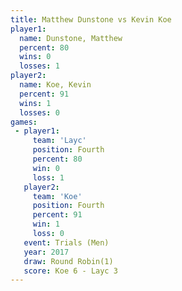 ```yaml
---
title: Matthew Dunstone vs Kevin Koe
player1:                 
  name: Dunstone, Matthew
  percent: 80            
  wins: 0                
  losses: 1              
player2:                 
  name: Koe, Kevin       
  percent: 91            
  wins: 1                
  losses: 0              
games:
 - player1:          
     team: 'Layc'    
     position: Fourth
     percent: 80     
     win: 0          
     loss: 1         
   player2:          
     team: 'Koe'     
     position: Fourth
     percent: 91     
     win: 1          
     loss: 0         
   event: Trials (Men)  
   year: 2017           
   draw: Round Robin(1) 
   score: Koe 6 - Layc 3
---
```

